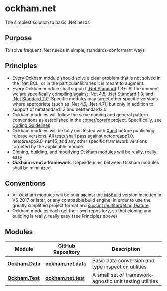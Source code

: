# ockham.net
The simplest solution to basic .Net needs

## Purpose

To solve frequent .Net needs in simple, standards-conformant ways

## Principles

 - Every Ockham module should solve a clear problem that is not solved in the .Net BCL, or in the particular libraries it is meant to augment.
 - Every Ockham module shall support [.Net Standard](https://docs.microsoft.com/en-us/dotnet/standard/net-standard) 1.3+. At the moment we are specifically compiling against .Net 4.5, [.Net Standard 1.3](https://github.com/dotnet/standard/blob/master/docs/versions/netstandard1.3.md), and [.Net Standard 2.0](https://github.com/dotnet/standard/blob/master/docs/versions/netstandard2.0.md). Specific modules may target other specific versions where appropriate (such as .Net 4.6, .Net 4.7), but only in addition to support of netstandard1.3 and netstandard2.0
 - Ockham modules will follow the same naming and general pattern conventions as established in the [dotnet/corefx](https://github.com/dotnet/corefx) project. Specifically, see [Coding Guidelines](https://github.com/dotnet/corefx/tree/master/Documentation#coding-guidelines)
 - Ockham modules will be fully unit tested with [Xunit](https://xunit.github.io/) before publishing release versions. All tests shall pass against netcoreapp1.0, netcoreapp2.0, net45, and any other specific framework versions targeted by the applicable module.
 - Cloning, building, and modifying Ockham modules will be really, really easy
 - **Ockham is not a framework**. Dependencies between Ockham modules shall be miminized.
 
## Conventions

- All Ockham modules will be built against the [MSBuild](https://github.com/Microsoft/MSBuild) version included in VS 2017 or later, or any compatible build engine, in order to use the greatly simplified project format and [succint multitargeting feature](https://blog.nuget.org/20170316/NuGet-now-fully-integrated-into-MSBuild.html).
- Ockham modules each get their own repository, so that cloning and building is really, really easy (see Principles above)
 
## Modules
 
  |Module|GitHub Repository|Description|
  |------|-----------|---|
  |**[Ockham.Data](https://github.com/joshua-honig/ockham.net.test)**|**[ockham.net.data](https://github.com/joshua-honig/ockham.net.data)**|Basic data conversion and type inspection utilities|
  |**[Ockham.Test](https://github.com/joshua-honig/ockham.net.test)**|**[ockham.net.test](https://github.com/joshua-honig/ockham.net.test)**|A small set of framework-agnostic unit testing utilities|
